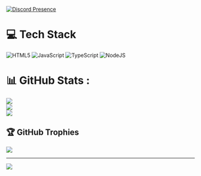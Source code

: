 [![Discord Presence](https://lanyard.cnrad.dev/api/923222770098270229?theme=dark&animated=false&showDisplayName=false&bg=111214&borderRadius=&ignoreAppId=&idleMessage=Live%20-%20Work%20-%20Experience%20)](https://discord.com/users/923222770098270229)
 
# 💻 Tech Stack 

![HTML5](https://img.shields.io/badge/html5-%23E34F26.svg?style=for-the-badge&logo=html5&logoColor=white)
![JavaScript](https://img.shields.io/badge/javascript-%23323330.svg?style=for-the-badge&logo=javascript&logoColor=%23F7DF1E)
![TypeScript](https://img.shields.io/badge/typescript-%23007ACC.svg?style=for-the-badge&logo=typescript&logoColor=white)
![NodeJS](https://img.shields.io/badge/node.js-6DA55F?style=for-the-badge&logo=node.js&logoColor=white)

# 📊 GitHub Stats :

![](https://github-readme-stats.vercel.app/api?username=Coconut9D&theme=omni&hide_border=false&include_all_commits=true&count_private=false)<br/>
![](https://github-readme-streak-stats.herokuapp.com/?user=Coconut9D&theme=omni&hide_border=false)<br/>
![](https://github-readme-stats.vercel.app/api/top-langs/?username=Coconut9D&theme=omni&hide_border=false&include_all_commits=true&count_private=false&layout=compact)

## 🏆 GitHub Trophies

![](https://github-trophies.vercel.app/?username=Coconut9D&theme=onedark&no-frame=false&no-bg=false&margin-w=4)

---

[![](https://visitcount.itsvg.in/api?id=Coconut9D&label=Profile%20Views&icon=5&pretty=false)](https://visitcount.itsvg.in)
